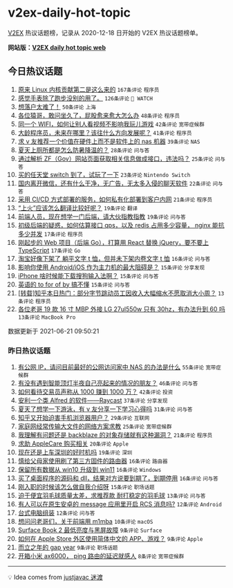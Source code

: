 # v2ex-daily-hot-topic

[V2EX](https://www.v2ex.com/) 热议话题榜，记录从 2020-12-18 日开始的 V2EX 热议话题榜单。

**网站版：[V2EX daily hot topic web](https://boojack.github.io/v2ex-daily-hot-topic-web/)**

## 今日热议话题

<!-- TODAY BEGIN -->

1. [原来 Linux 内核贡献第二是这么来的](https://www.v2ex.com/t/784789) `167条评论` `程序员`
1. [感觉手表除了跑步没别的用了。](https://www.v2ex.com/t/784736) `126条评论` ` WATCH`
1. [想落户太难了！](https://www.v2ex.com/t/784802) `50条评论` `上海`
1. [各位猿哥，敢问坐久了，屁股愈来愈大怎么办](https://www.v2ex.com/t/784727) `48条评论` `程序员`
1. [同一个 WIFI，如何让别人看视频不影响我玩儿游戏](https://www.v2ex.com/t/784747) `42条评论` `宽带症候群`
1. [大龄程序员，未来在哪里？该往什么方向发展呢？](https://www.v2ex.com/t/784754) `41条评论` `程序员`
1. [求 v 友推荐一个价值在硬件上而不是软件上的 nas 机器](https://www.v2ex.com/t/784746) `39条评论` `NAS`
1. [夏天上厕所都是怎么防暑降温的？](https://www.v2ex.com/t/784710) `28条评论` `问与答`
1. [通过解析 ZF（Gov）网站页面获取相关信息做成接口，违法吗？](https://www.v2ex.com/t/784851) `25条评论` `问与答`
1. [买的任天堂 switch 到了，试玩了一下](https://www.v2ex.com/t/784843) `23条评论` `Nintendo Switch`
1. [国内离开微信，还有什么干净，无广告，无太多入侵的聊天软件](https://www.v2ex.com/t/784810) `22条评论` `问与答`
1. [采用 CI/CD 方式部署的服务，如何私有化部署到客户内网](https://www.v2ex.com/t/784729) `21条评论` `程序员`
1. [“上火”应该怎么翻译比较好呢？](https://www.v2ex.com/t/784881) `19条评论` `翻译`
1. [前端人员，现在想学一门后端，请大伙指教指教](https://www.v2ex.com/t/784813) `19条评论` `问与答`
1. [初级后端的疑惑，如何估算接口 qps，以及 redis 占用多少容量， nginx 能抗多少并发](https://www.v2ex.com/t/784806) `17条评论` `程序员`
1. [刚起步的 Web 项目（后端 Go），打算用 React 替换 jQuery，要不要上 TypeScript](https://www.v2ex.com/t/784774) `17条评论` `Go`
1. [淘宝好像下架了 躺平文字 t 恤，但并未下架内卷文字 t 恤](https://www.v2ex.com/t/784764) `16条评论` `问与答`
1. [影响你使用 Android/iOS 作为主力机的最大阻碍是？](https://www.v2ex.com/t/784866) `15条评论` `分享发现`
1. [iPhone 啥时候能下载搜狗输入法啊？](https://www.v2ex.com/t/784737) `15条评论` `问与答`
1. [英语的 to for of by 搞不懂](https://www.v2ex.com/t/784704) `15条评论` `问与答`
1. [[转载]知乎本日热门：部分字节跳动员工因收入大幅缩水不愿取消大小周？](https://www.v2ex.com/t/784875) `13条评论` `程序员`
1. [各位老哥 19 款 16 寸 MBP 外接 LG 27ul550w 只有 30hz，有办法升到 60 吗](https://www.v2ex.com/t/784858) `13条评论` `MacBook Pro`

数据更新于 2021-06-21 09:50:21

<!-- TODAY END -->

### 昨日热议话题

<!-- YESTERDAY BEGIN -->

1. [有公网 IP，请问目前最好的公网访问家中 NAS 的办法是什么](https://www.v2ex.com/t/784557) `55条评论` `宽带症候群`
1. [有没有遇到智能顶灯半夜自己亮起来的情况的朋友？](https://www.v2ex.com/t/784574) `46条评论` `问与答`
1. [如何看待交易员声称从 1000 赚到 1000 万？](https://www.v2ex.com/t/784584) `42条评论` `投资`
1. [安利一个类 Alfred 的软件——Raycast](https://www.v2ex.com/t/784576) `37条评论` `分享发现`
1. [夏天了想学一下游泳，有 v 友分享一下学习心得吗](https://www.v2ex.com/t/784645) `31条评论` `问与答`
1. [知乎又开始迫害手机浏览器用户？](https://www.v2ex.com/t/784612) `29条评论` `互联网`
1. [家庭网经常传输大文件的网络方案求教](https://www.v2ex.com/t/784606) `25条评论` `宽带症候群`
1. [我理解有问题还是 backblaze 的对象存储就有这种漏洞？](https://www.v2ex.com/t/784561) `21条评论` `程序员`
1. [求助 AppleCare 购买相关](https://www.v2ex.com/t/784629) `20条评论` `Apple`
1. [现在还是上车深圳的好时机吗](https://www.v2ex.com/t/784580) `19条评论` `深圳`
1. [慎给父母家使用刷了第三方固件的路由器](https://www.v2ex.com/t/784674) `16条评论` `路由器`
1. [保留所有数据从 win10 升级到 win11](https://www.v2ex.com/t/784652) `16条评论` `Windows`
1. [买了桌面程序的源码和 dll，结果对方说要到期了，到期停用](https://www.v2ex.com/t/784617) `16条评论` `问与答`
1. [刚入职的时候该怎么做自我介绍呀](https://www.v2ex.com/t/784637) `15条评论` `职场话题`
1. [迫于便宜羽毛球质量太差，求推荐款 耐打稳定的羽毛球](https://www.v2ex.com/t/784687) `13条评论` `问与答`
1. [有人可以在原生安卓的 message 应用里开启 RCS 消息吗?](https://www.v2ex.com/t/784667) `12条评论` `Android`
1. [台式电脑组装](https://www.v2ex.com/t/784658) `12条评论` `问与答`
1. [想问问老哥们，关于前端用 m1mba](https://www.v2ex.com/t/784597) `10条评论` `macOS`
1. [Surface Book 2 最低亮度与黑屏故障](https://www.v2ex.com/t/784628) `9条评论` `Surface`
1. [如何在 Apple Store 外区使用简体中文的 APP、游戏？](https://www.v2ex.com/t/784623) `9条评论` `Apple`
1. [而立之年的 gap year](https://www.v2ex.com/t/784615) `9条评论` `职场话题`
1. [开箱小米 ax6000， ping 路由的延迟就感人](https://www.v2ex.com/t/784693) `8条评论` `宽带症候群`

<!-- YESTERDAY END -->

---

💡 Idea comes from [justjavac 迷渡](https://github.com/justjavac/)
